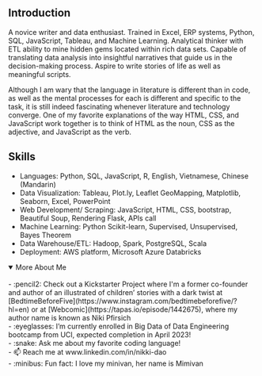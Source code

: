 ## Introduction 

A novice writer and data enthusiast. Trained in Excel, ERP systems, Python, SQL, JavaScript, Tableau, and Machine Learning.  Analytical thinker with ETL ability to mine hidden gems located within rich data sets. Capable of translating data analysis into insightful narratives that guide us in the decision-making process.  Aspire to write stories of life as well as meaningful scripts. 

Although I am wary that the language in literature is different than in code, as well as the mental processes for each is different and specific to the task, it is still indeed fascinating whenever literature and technology converge.  One of my favorite explanations of the way HTML, CSS, and JavaScript work together is to think of HTML as the noun, CSS as the adjective, and JavaScript as the verb. 

## Skills 

-	Languages: Python, SQL, JavaScript, R, English, Vietnamese, Chinese (Mandarin)
-	Data Visualization: Tableau, Plot.ly, Leaflet GeoMapping, Matplotlib, Seaborn, Excel, PowerPoint
-	Web Development/ Scraping: JavaScript, HTML, CSS, bootstrap, Beautiful Soup, Rendering Flask, APIs call
-	Machine Learning: Python Scikit-learn, Supervised, Unsupervised, Bayes Theorem
-	Data Warehouse/ETL:  Hadoop, Spark, PostgreSQL, Scala
-	Deployment: AWS platform, Microsoft Azure Databricks

<details open>
<summary> More About Me</summary>

<br>
- :pencil2: Check out a Kickstarter Project where I'm a former co-founder and author of an illustrated of children’ stories with a dark twist at [BedtimeBeforeFive](https://www.instagram.com/bedtimebeforefive/?hl=en) or at [Webcomic](https://tapas.io/episode/1442675), where my author name is known as Niki Pfirsich<br/>
- :eyeglasses: I’m currently enrolled in Big Data of Data Engineering bootcamp from UCI, expected completion in April 2023!<br/>
- :snake: Ask me about my favorite coding language!<br/>
- 📫 Reach me at www.linkedin.com/in/nikki-dao<br/>
- :minibus: Fun fact: I love my minivan, her name is Mimivan<br/>
</details>
 
